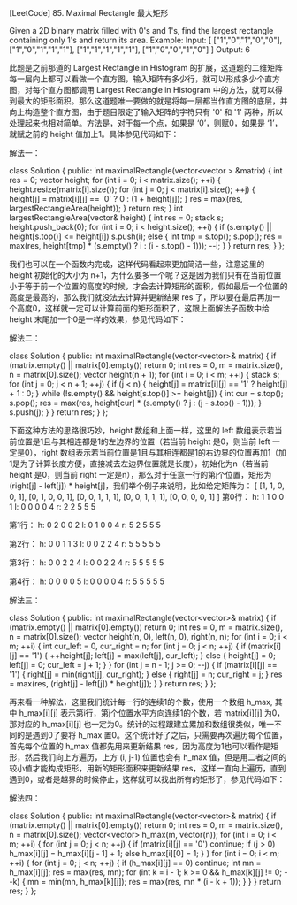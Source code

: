 [LeetCode] 85. Maximal Rectangle 最大矩形 

 
Given a 2D binary matrix filled with 0's and 1's, find the largest rectangle containing only 1's and return its area.
Example:
Input:
[
  ["1","0","1","0","0"],
  ["1","0","1","1","1"],
  ["1","1","1","1","1"],
  ["1","0","0","1","0"]
]
Output: 6
 
此题是之前那道的 Largest Rectangle in Histogram 的扩展，这道题的二维矩阵每一层向上都可以看做一个直方图，输入矩阵有多少行，就可以形成多少个直方图，对每个直方图都调用 Largest Rectangle in Histogram 中的方法，就可以得到最大的矩形面积。那么这道题唯一要做的就是将每一层都当作直方图的底层，并向上构造整个直方图，由于题目限定了输入矩阵的字符只有 '0' 和 '1' 两种，所以处理起来也相对简单。方法是，对于每一个点，如果是 ‘0’，则赋0，如果是 ‘1’，就赋之前的 height 值加上1。具体参见代码如下：
 
解法一：

class Solution {
public:
    int maximalRectangle(vector<vector<char> > &matrix) {
        int res = 0;
        vector<int> height;
        for (int i = 0; i < matrix.size(); ++i) {
            height.resize(matrix[i].size());
            for (int j = 0; j < matrix[i].size(); ++j) {
                height[j] = matrix[i][j] == '0' ? 0 : (1 + height[j]);
            }
            res = max(res, largestRectangleArea(height));
        }
        return res;
    }
    int largestRectangleArea(vector<int>& height) {
        int res = 0;
        stack<int> s;
        height.push_back(0);
        for (int i = 0; i < height.size(); ++i) {
            if (s.empty() || height[s.top()] <= height[i]) s.push(i);
            else {
                int tmp = s.top(); s.pop();
                res = max(res, height[tmp] * (s.empty() ? i : (i - s.top() - 1)));
                --i;
            }
        }
        return res;
    }
};

 
我们也可以在一个函数内完成，这样代码看起来更加简洁一些，注意这里的 height 初始化的大小为 n+1，为什么要多一个呢？这是因为我们只有在当前位置小于等于前一个位置的高度的时候，才会去计算矩形的面积，假如最后一个位置的高度是最高的，那么我们就没法去计算并更新结果 res 了，所以要在最后再加一个高度0，这样就一定可以计算前面的矩形面积了，这跟上面解法子函数中给 height 末尾加一个0是一样的效果，参见代码如下：
 
解法二：

class Solution {
public:
    int maximalRectangle(vector<vector<char>>& matrix) {
        if (matrix.empty() || matrix[0].empty()) return 0;
        int res = 0, m = matrix.size(), n = matrix[0].size();
        vector<int> height(n + 1);
        for (int i = 0; i < m; ++i) {
            stack<int> s;
            for (int j = 0; j < n + 1; ++j) {
                if (j < n) {
                    height[j] = matrix[i][j] == '1' ? height[j] + 1 : 0;
                }
                while (!s.empty() && height[s.top()] >= height[j]) {
                    int cur = s.top(); s.pop();
                    res = max(res, height[cur] * (s.empty() ? j : (j - s.top() - 1)));
                }
                s.push(j);
            }
        }
        return res;
    }
};

 
下面这种方法的思路很巧妙，height 数组和上面一样，这里的 left 数组表示若当前位置是1且与其相连都是1的左边界的位置（若当前 height 是0，则当前 left 一定是0），right 数组表示若当前位置是1且与其相连都是1的右边界的位置再加1（加1是为了计算长度方便，直接减去左边界位置就是长度），初始化为n（若当前 height 是0，则当前 right 一定是n），那么对于任意一行的第j个位置，矩形为 (right[j] - left[j]) * height[j]，我们举个例子来说明，比如给定矩阵为：
[
  [1, 1, 0, 0, 1],
  [0, 1, 0, 0, 1],
  [0, 0, 1, 1, 1],
  [0, 0, 1, 1, 1],
  [0, 0, 0, 0, 1]
]
第0行：
h: 1 1 0 0 1
l: 0 0 0 0 4
r: 2 2 5 5 5 
 
第1行：
h: 0 2 0 0 2
l: 0 1 0 0 4
r: 5 2 5 5 5 
 
第2行：
h: 0 0 1 1 3
l: 0 0 2 2 4
r: 5 5 5 5 5
 
第3行：
h: 0 0 2 2 4
l: 0 0 2 2 4
r: 5 5 5 5 5
 
第4行：
h: 0 0 0 0 5
l: 0 0 0 0 4
r: 5 5 5 5 5 
 
解法三：

class Solution {
public:
    int maximalRectangle(vector<vector<char>>& matrix) {
        if (matrix.empty() || matrix[0].empty()) return 0;
        int res = 0, m = matrix.size(), n = matrix[0].size();
        vector<int> height(n, 0), left(n, 0), right(n, n);
        for (int i = 0; i < m; ++i) {
            int cur_left = 0, cur_right = n;
            for (int j = 0; j < n; ++j) {
                if (matrix[i][j] == '1') {
                    ++height[j];
                    left[j] = max(left[j], cur_left);
                } else {
                    height[j] = 0;
                    left[j] = 0;
                    cur_left = j + 1;
                }
            }
            for (int j = n - 1; j >= 0; --j) {
                if (matrix[i][j] == '1') {
                    right[j] = min(right[j], cur_right);
                } else {
                    right[j] = n;
                    cur_right = j;
                }
                res = max(res, (right[j] - left[j]) * height[j]);
            }
        }
        return res;
    }
};

 
再来看一种解法，这里我们统计每一行的连续1的个数，使用一个数组 h_max, 其中 h_max[i][j] 表示第i行，第j个位置水平方向连续1的个数，若 matrix[i][j] 为0，那对应的 h_max[i][j] 也一定为0。统计的过程跟建立累加和数组很类似，唯一不同的是遇到0了要将 h_max 置0。这个统计好了之后，只需要再次遍历每个位置，首先每个位置的 h_max 值都先用来更新结果 res，因为高度为1也可以看作是矩形，然后我们向上方遍历，上方 (i, j-1) 位置也会有 h_max 值，但是用二者之间的较小值才能构成矩形，用新的矩形面积来更新结果 res，这样一直向上遍历，直到遇到0，或者是越界的时候停止，这样就可以找出所有的矩形了，参见代码如下：
 
解法四：

class Solution {
public:
    int maximalRectangle(vector<vector<char>>& matrix) {
        if (matrix.empty() || matrix[0].empty()) return 0;
        int res = 0, m = matrix.size(), n = matrix[0].size();
        vector<vector<int>> h_max(m, vector<int>(n));
        for (int i = 0; i < m; ++i) {
            for (int j = 0; j < n; ++j) {
                if (matrix[i][j] == '0') continue;
                if (j > 0) h_max[i][j] = h_max[i][j - 1] + 1;
                else h_max[i][0] = 1;
            }
        }
        for (int i = 0; i < m; ++i) {
            for (int j = 0; j < n; ++j) {
                if (h_max[i][j] == 0) continue;
                int mn = h_max[i][j];
                res = max(res, mn);
                for (int k = i - 1; k >= 0 && h_max[k][j] != 0; --k) {
                    mn = min(mn, h_max[k][j]);
                    res = max(res, mn * (i - k + 1));
                }
            }
        }
        return res;
    }
};
